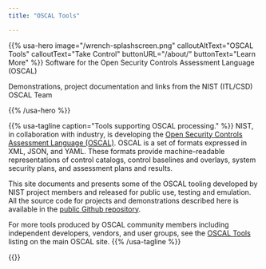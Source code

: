 ```yaml
---
title: "OSCAL Tools"

---
```

{{% usa-hero image="/wrench-splashscreen.png" calloutAltText="OSCAL Tools" calloutText="Take Control" buttonURL="/about/" buttonText="Learn More" %}}
Software for the Open Security Controls Assessment Language (OSCAL)

Demonstrations, project documentation and links from the NIST (ITL/CSD) OSCAL Team

{{% /usa-hero %}}

{{% usa-tagline caption="Tools supporting OSCAL processing." %}}
NIST, in collaboration with industry, is developing the [Open Security Controls Assessment Language (OSCAL)](http://pages.nist.gov/OSCAL). OSCAL is a set of formats expressed in XML, JSON, and YAML. These formats provide machine-readable representations of control catalogs, control baselines and overlays, system security plans, and assessment plans and results.

This site documents and presents some of the OSCAL tooling developed by NIST project members and released for public use, testing and emulation. All the source code for projects and demonstrations described here is available in the [public Github repository](https://github.com/usnistgov/oscal-tools "Github repo").

For more tools produced by OSCAL community members including independent developers, vendors, and user groups, see the [OSCAL Tools](https://pages.nist.gov/OSCAL/tools/ "OSCAL Tools") listing on the main OSCAL site.
{{% /usa-tagline %}}

{{<usa-section>}}
